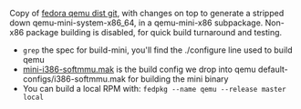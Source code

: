 Copy of [fedora qemu dist git](https://src.fedoraproject.org/rpms/qemu),
with changes on top to generate a stripped down qemu-mini-system-x86_64,
in a qemu-mini-x86 subpackage. Non-x86 package building is disabled,
for quick build turnaround and testing.

* `grep` the spec for build-mini, you'll find the ./configure line used
  to build qemu
* [mini-i386-softmmu.mak](mini-i386-softmmu.mak) is the build config
  we drop into qemu default-configs/i386-softmmu.mak for building
  the mini binary
* You can build a local RPM with: `fedpkg --name qemu --release master local`
